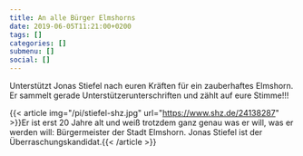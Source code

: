 ```yaml
---
title: An alle Bürger Elmshorns
date: 2019-06-05T11:21:00+0200
tags: []
categories: []
submenu: []
social: []
---
```

Unterstützt Jonas Stiefel nach euren Kräften für ein zauberhaftes Elmshorn. Er sammelt gerade Unterstützerunterschriften und zählt auf eure Stimme!!!

{{< article img="/pi/stiefel-shz.jpg" url="https://www.shz.de/24138287" >}}Er ist erst 20 Jahre alt und weiß trotzdem ganz genau was  er will, was er werden will: Bürgermeister der Stadt Elmshorn. Jonas Stiefel ist der Überraschungskandidat.{{< /article >}}